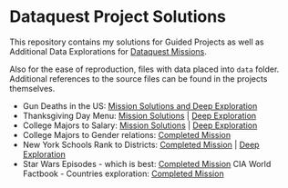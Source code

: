 # Dataquest Project Solutions

This repository contains my solutions for Guided Projects as well as Additional Data Explorations for [Dataquest Missions](https://www.dataquest.io).

Also for the ease of reproduction, files with data placed into `data` folder. Additional references to the source files can be found in the projects themselves.

- Gun Deaths in the US: [Mission Solutions and Deep Exploration](https://github.com/SilverSurfer0/dataquest/blob/master/solutions/Gun_Deaths_in_the_US_Exploration.ipynb)
- Thanksgiving Day Menu: [Mission Solutions](https://github.com/SilverSurfer0/dataquest/blob/master/solutions/Project_Thanksgiving_mission.ipynb) | [Deep Exploration](https://github.com/SilverSurfer0/dataquest/blob/master/solutions/Project_Thanksgiving_Exploration.ipynb)
- College Majors to Salary: [Mission Solutions](https://github.com/SilverSurfer0/dataquest/blob/master/solutions/Visualizing_College_Majors_Main.ipynb) | [Deep Exploration](https://github.com/SilverSurfer0/dataquest/blob/master/solutions/Visualize_College_Majors_Explorations.ipynb)
- College Majors to Gender relations: [Completed Mission](https://github.com/SilverSurfer0/dataquest/blob/master/solutions/College_Majors_to_Gender.ipynb)
- New York Schools Rank to Districts: [Completed Mission](https://github.com/SilverSurfer0/dataquest/blob/master/solutions/NYC_Schools.ipynb) | [Deep Exploration](https://github.com/SilverSurfer0/dataquest/blob/master/solutions/NYC_schools_exploration.ipynb)
- Star Wars Episodes - which is best: [Completed Mission](https://github.com/SilverSurfer0/dataquest/blob/master/solutions/StarWars_Survey.ipynb)
CIA World Factbook - Countries exploration: [Completed Mission](https://github.com/SilverSurfer0/dataquest/blob/master/solutions/CIA%20Factbook.ipynb)
